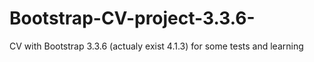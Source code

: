 # Bootstrap-CV-project-3.3.6-
CV with Bootstrap 3.3.6 (actualy exist 4.1.3) for some tests and learning
